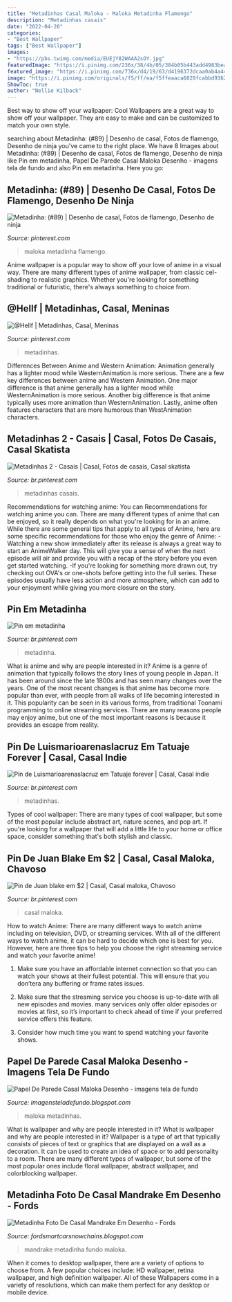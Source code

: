 ```yaml
---
title: "Metadinhas Casal Maloka - Maloka Metadinha Flamengo"
description: "Metadinhas casais"
date: "2022-04-20"
categories:
- "Best Wallpaper"
tags: ["Best Wallpaper"]
images:
- "https://pbs.twimg.com/media/EUEjY82WAAA2sOY.jpg"
featuredImage: "https://i.pinimg.com/236x/38/4b/05/384b05b443add4983bea290cc063f8cf.jpg?nii=t"
featured_image: "https://i.pinimg.com/736x/d4/19/63/d4196372dcaa0ab4a44f13ff6bc86fd7.jpg"
image: "https://i.pinimg.com/originals/f5/ff/ea/f5ffeaaca6029fcabbd9362d43bcf0ef.jpg"
ShowToc: true
author: "Nellie Kilback"
---
```



Best way to show off your wallpaper:
Cool Wallpapers are a great way to show off your wallpaper. They are easy to make and can be customized to match your own style.

	

		
searching about Metadinha: (#89) | Desenho de casal, Fotos de flamengo, Desenho de ninja you've came to the right place. We have 8 Images about Metadinha: (#89) | Desenho de casal, Fotos de flamengo, Desenho de ninja like Pin em metadinha, Papel De Parede Casal Maloka Desenho - imagens tela de fundo and also Pin em metadinha. Here you go:
		
    
## Metadinha: (#89) | Desenho De Casal, Fotos De Flamengo, Desenho De Ninja

<img loading=lazy src="https://i.pinimg.com/736x/d8/45/86/d84586eb7aac211568f741c3fb890bad.jpg" onerror="this.onerror=null;this.src='https://tse3.mm.bing.net/th?id=OIP.rAwLVm6yXLnt3NgJgbJR4wAAAA&amp;pid=15.1';" alt="Metadinha: (#89) | Desenho de casal, Fotos de flamengo, Desenho de ninja">

_Source: pinterest.com_

>maloka metadinha flamengo. 

	

Anime wallpaper is a popular way to show off your love of anime in a visual way. There are many different types of anime wallpaper, from classic cel-shading to realistic graphics. Whether you're looking for something traditional or futuristic, there's always something to choice from.

    
## @Hellf | Metadinhas, Casal, Meninas

<img loading=lazy src="https://i.pinimg.com/236x/38/4b/05/384b05b443add4983bea290cc063f8cf.jpg?nii=t" onerror="this.onerror=null;this.src='https://tse1.mm.bing.net/th?id=OIP.Vv2zvGzBSxYn9OgpZ68m5wAAAA&amp;pid=15.1';" alt="@Hellf | Metadinhas, Casal, Meninas">

_Source: pinterest.com_

>metadinhas. 

	

Differences Between Anime and Western Animation: Animation generally has a lighter mood while WesternAnimation is more serious.
There are a few key differences between anime and Western Animation. One major difference is that anime generally has a lighter mood while WesternAnimation is more serious. Another big difference is that anime typically uses more animation than WesternAnimation. Lastly, anime often features characters that are more humorous than WestAnimation characters.

    
## Metadinhas 2 - Casais | Casal, Fotos De Casais, Casal Skatista

<img loading=lazy src="https://i.pinimg.com/originals/f5/ff/ea/f5ffeaaca6029fcabbd9362d43bcf0ef.jpg" onerror="this.onerror=null;this.src='https://tse1.mm.bing.net/th?id=OIP.w0uG2lxV9OLPEjD-70atIAAAAA&amp;pid=15.1';" alt="Metadinhas 2 - Casais | Casal, Fotos de casais, Casal skatista">

_Source: br.pinterest.com_

>metadinhas casais. 

	

Recommendations for watching anime: You can
Recommendations for watching anime you can. There are many different types of anime that can be enjoyed, so it really depends on what you're looking for in an anime. While there are some general tips that apply to all types of Anime, here are some specific recommendations for those who enjoy the genre of Anime: 
-Watching a new show immediately after its release is always a great way to start an AnimeWalker day. This will give you a sense of when the next episode will air and provide you with a recap of the story before you even get started watching. 
-If you're looking for something more drawn out, try checking out OVA's or one-shots before getting into the full series. These episodes usually have less action and more atmosphere, which can add to your enjoyment while giving you more closure on the story.

    
## Pin Em Metadinha

<img loading=lazy src="https://i.pinimg.com/736x/d4/19/63/d4196372dcaa0ab4a44f13ff6bc86fd7.jpg" onerror="this.onerror=null;this.src='https://tse4.mm.bing.net/th?id=OIP.7WGkWu17eXxu_oiiE1YqrgHaHa&amp;pid=15.1';" alt="Pin em metadinha">

_Source: br.pinterest.com_

>metadinha. 

	

What is anime and why are people interested in it?
Anime is a genre of animation that typically follows the story lines of young people in Japan. It has been around since the late 1800s and has seen many changes over the years. One of the most recent changes is that anime has become more popular than ever, with people from all walks of life becoming interested in it. This popularity can be seen in its various forms, from traditional Toonami programming to online streaming services. There are many reasons people may enjoy anime, but one of the most important reasons is because it provides an escape from reality.

    
## Pin De Luismarioarenaslacruz Em Tatuaje Forever | Casal, Casal Indie

<img loading=lazy src="https://i.pinimg.com/originals/87/83/10/87831031e8aaac23b0dbadb719a1a3c4.jpg" onerror="this.onerror=null;this.src='https://tse3.mm.bing.net/th?id=OIP.C2tVyHzvZtgMJVEFCqXLjwAAAA&amp;pid=15.1';" alt="Pin de Luismarioarenaslacruz em Tatuaje forever | Casal, Casal indie">

_Source: br.pinterest.com_

>metadinhas. 

	

Types of cool wallpaper:
There are many types of cool wallpaper, but some of the most popular include abstract art, nature scenes, and pop art. If you're looking for a wallpaper that will add a little life to your home or office space, consider something that's both stylish and classic.

    
## Pin De Juan Blake Em $2 | Casal, Casal Maloka, Chavoso

<img loading=lazy src="https://i.pinimg.com/originals/d8/e1/6e/d8e16eb96fda5389b7f00e608d023314.jpg" onerror="this.onerror=null;this.src='https://tse4.mm.bing.net/th?id=OIP.atBwqhcgrFD3t-CDO_GCHQHaHa&amp;pid=15.1';" alt="Pin de Juan blake em $2 | Casal, Casal maloka, Chavoso">

_Source: br.pinterest.com_

>casal maloka. 

	

How to watch Anime: There are many different ways to watch anime including on television, DVD, or streaming services.
With all of the different ways to watch anime, it can be hard to decide which one is best for you. However, here are three tips to help you choose the right streaming service and watch your favorite anime!
1. Make sure you have an affordable internet connection so that you can watch your shows at their fullest potential. This will ensure that you don’tera any buffering or frame rates issues.

2. Make sure that the streaming service you choose is up-to-date with all new episodes and movies. many services only offer older episodes or movies at first, so it’s important to check ahead of time if your preferred service offers this feature.

3. Consider how much time you want to spend watching your favorite shows.

    
## Papel De Parede Casal Maloka Desenho - Imagens Tela De Fundo

<img loading=lazy src="https://pbs.twimg.com/media/EUEjY82WAAA2sOY.jpg" onerror="this.onerror=null;this.src='https://tse1.mm.bing.net/th?id=OIP.G-X60hMY9L25jmkUIHYScwHaHa&amp;pid=15.1';" alt="Papel De Parede Casal Maloka Desenho - imagens tela de fundo">

_Source: imagensteladefundo.blogspot.com_

>maloka metadinhas. 

	

What is wallpaper and why are people interested in it?
What is wallpaper and why are people interested in it?
Wallpaper is a type of art that typically consists of pieces of text or graphics that are displayed on a wall as a decoration. It can be used to create an idea of space or to add personality to a room. There are many different types of wallpaper, but some of the most popular ones include floral wallpaper, abstract wallpaper, and colorblocking wallpaper.

    
## Metadinha Foto De Casal Mandrake Em Desenho - Fords

<img loading=lazy src="https://i.pinimg.com/736x/77/4c/c1/774cc1b3c2f590d94823e053a057a137.jpg" onerror="this.onerror=null;this.src='https://tse4.mm.bing.net/th?id=OIP.7AUNd983CM0trW64HQ7tYQHaDr&amp;pid=15.1';" alt="Metadinha Foto De Casal Mandrake Em Desenho - Fords">

_Source: fordsmartcarsnowchains.blogspot.com_

>mandrake metadinha fundo maloka. 

	

When it comes to desktop wallpaper, there are a variety of options to choose from. A few popular choices include: HD wallpaper, retina wallpaper, and high definition wallpaper. All of these Wallpapers come in a variety of resolutions, which can make them perfect for any desktop or mobile device. 

